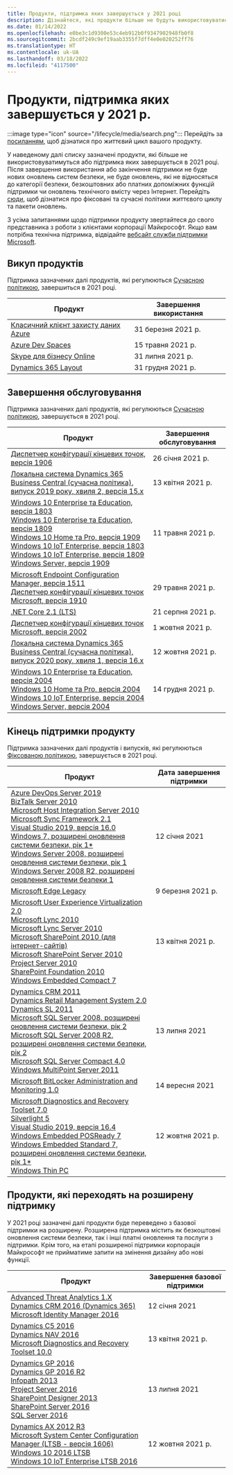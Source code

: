 ```yaml
---
title: Продукти, підтримка яких завершується у 2021 році
description: Дізнайтеся, які продукти більше не будуть використовуватися, які продукти досягнуть завершення строку підтримки або перейдуть від базової підтримки до розширеної підтримки в 2021 році.
ms.date: 01/14/2022
ms.openlocfilehash: e0be3c1d9300e53c4eb912b0f9347902948fb0f8
ms.sourcegitcommit: 2bcdf249c9ef19aab3355f7dff4e0e020252ff76
ms.translationtype: HT
ms.contentlocale: uk-UA
ms.lasthandoff: 03/18/2022
ms.locfileid: "4117500"
---
```

# <a name="products-ending-support-in-2021"></a>Продукти, підтримка яких завершується у 2021 р.

:::image type="icon" source="/lifecycle/media/search.png":::
Перейдіть за [посиланням](/lifecycle/products/), щоб дізнатися про життєвий цикл вашого продукту.

У наведеному далі списку зазначені продукти, які більше не використовуватимуться або підтримка яких завершується в 2021 році. Після завершення використання або закінчення підтримки не буде нових оновлень систем безпеки, не буде оновлень, які не відносяться до категорії безпеки, безкоштовних або платних допоміжних функцій підтримки чи оновлень технічного вмісту через Інтернет. Перейдіть [сюди](/lifecycle/overview/product-end-of-support-overview), щоб дізнатися про фіксовані та сучасні політики життєвого циклу та пакети оновлень.

З усіма запитаннями щодо підтримки продукту звертайтеся до свого представника з роботи з клієнтами корпорації Майкрософт. Якщо вам потрібна технічна підтримка, відвідайте [вебсайт служби підтримки Microsoft](https://support.microsoft.com/contactus/?ws=support).

## <a name="product-retirements"></a>Викуп продуктів

Підтримка зазначених далі продуктів, які регулюються [Сучасною політикою](/lifecycle/policies/modern), завершиться в 2021 році.

| Продукт | Завершення використання |
| --- | --- |
| [Класичний клієнт захисту даних Azure](/lifecycle/products/azure-information-protection-classic-client?branch=live)<br> | 31 березня 2021 р. |
| [Azure Dev Spaces](/lifecycle/products/azure-dev-spaces?branch=live)<br> | 15 травня 2021 р. |
| [Skype для бізнесу Online](/lifecycle/products/skype-for-business-online?branch=live)<br> | 31 липня 2021 р. |
| [Dynamics 365 Layout](/lifecycle/products/dynamics-365-layout?branch=live)<br> | 31 грудня 2021 р. |


## <a name="release-end-of-servicing"></a>Завершення обслуговування

Підтримка зазначених далі продуктів, які регулюються [Сучасною політикою](/lifecycle/policies/modern), завершується в 2021 році.

| Продукт | Завершення обслуговування |
| --- | --- |
| [Диспетчер конфігурації кінцевих точок, версія 1906](/lifecycle/products/microsoft-endpoint-configuration-manager?branch=live)<br> | 26 січня 2021 р. |
| [Локальна система Dynamics 365 Business Central (сучасна політика), випуск 2019 року, хвиля 2, версія 15.x](/lifecycle/products/dynamics-365-business-central-onpremises-modern-policy?branch=live)<br> | 13 квітня 2021 р. |
| [Windows 10 Enterprise та Education, версія 1803](/lifecycle/products/windows-10-enterprise-and-education?branch=live)<br>[Windows 10 Enterprise та Education, версія 1809](/lifecycle/products/windows-10-enterprise-and-education?branch=live)<br>[Windows 10 Home та Pro, версія 1909](/lifecycle/products/windows-10-home-and-pro?branch=live)<br>[Windows 10 IoT Enterprise, версія 1803](/lifecycle/products/windows-10-iot-enterprise?branch=live)<br>[Windows 10 IoT Enterprise, версія 1809](/lifecycle/products/windows-10-iot-enterprise?branch=live)<br>[Windows Server, версія 1909](/lifecycle/products/windows-server?branch=live)<br> | 11 травня 2021 р. |
| [Microsoft Endpoint Configuration Manager, версія 1511](/lifecycle/products/microsoft-endpoint-configuration-manager?branch=live)<br>[Диспетчер конфігурації кінцевих точок Microsoft, версія 1910](/lifecycle/products/microsoft-endpoint-configuration-manager?branch=live)<br> | 29 травня 2021 р. |
| [.NET Core 2.1 (LTS)](/lifecycle/products/microsoft-net-and-net-core?branch=live)<br> | 21 серпня 2021 р. |
| [Диспетчер конфігурації кінцевих точок Microsoft, версія 2002](/lifecycle/products/microsoft-endpoint-configuration-manager?branch=live)<br> | 1 жовтня 2021 р. |
| [Локальна система Dynamics 365 Business Central (сучасна політика), випуск 2020 року, хвиля 1, версія 16.x](/lifecycle/products/dynamics-365-business-central-onpremises-modern-policy?branch=live)<br> | 12 жовтня 2021 р. |
| [Windows 10 Enterprise та Education, версія 2004](/lifecycle/products/windows-10-enterprise-and-education?branch=live)<br>[Windows 10 Home та Pro, версія 2004](/lifecycle/products/windows-10-home-and-pro?branch=live)<br>[Windows 10 IoT Enterprise, версія 2004](/lifecycle/products/windows-10-iot-enterprise?branch=live)<br>[Windows Server, версія 2004](/lifecycle/products/windows-server?branch=live)<br> | 14 грудня 2021 р. |


## <a name="products-reaching-end-of-support"></a>Кінець підтримки продукту

Підтримка зазначених далі продуктів і випусків, які регулюються [Фіксованою політикою](/lifecycle/policies/fixed), завершується в 2021 році.

| Продукт | Дата завершення підтримки |
| --- | --- |
| [Azure DevOps Server 2019](/lifecycle/products/azure-devops-server-2019?branch=live)<br>[BizTalk Server 2010](/lifecycle/products/biztalk-server-2010?branch=live)<br>[Microsoft Host Integration Server 2010](/lifecycle/products/microsoft-host-integration-server-2010?branch=live)<br>[Microsoft Sync Framework 2.1](/lifecycle/products/microsoft-sync-framework-21?branch=live)<br>[Visual Studio 2019, версія 16.0](/lifecycle/products/visual-studio-2019?branch=live)<br>[Windows 7, розширені оновлення системи безпеки, рік 1*](/lifecycle/products/windows-7?branch=live)<br>[Windows Server 2008, розширені оновлення системи безпеки, рік 1](/lifecycle/products/windows-server-2008?branch=live)<br>[Windows Server 2008 R2, розширені оновлення системи безпеки 1](/lifecycle/products/windows-server-2008-r2?branch=live)<br> | 12 січня 2021 |
| [Microsoft Edge Legacy](/lifecycle/products/microsoft-edge-legacy?branch=live)<br> | 9 березня 2021 р. |
| [Microsoft User Experience Virtualization 2.0](/lifecycle/products/microsoft-enterprise-desktop-virtualization-20?branch=live)<br>[Microsoft Lync 2010](/lifecycle/products/microsoft-lync-2010?branch=live)<br>[Microsoft Lync Server 2010](/lifecycle/products/microsoft-lync-server-2010?branch=live)<br>[Microsoft SharePoint 2010 (для інтернет-сайтів)](/lifecycle/products/microsoft-sharepoint-2010?branch=live)<br>[Microsoft SharePoint Server 2010](/lifecycle/products/microsoft-sharepoint-server-2010?branch=live)<br>[Project Server 2010](/lifecycle/products/project-server-2010?branch=live)<br>[SharePoint Foundation 2010](/lifecycle/products/sharepoint-foundation-2010?branch=live)<br>[Windows Embedded Compact 7](/lifecycle/products/windows-embedded-compact-7?branch=live)<br> | 13 квітня 2021 р. |
| [Dynamics CRM 2011](/lifecycle/products/dynamics-crm-2011?branch=live)<br>[Dynamics Retail Management System 2.0](/lifecycle/products/dynamics-retail-management-system-20?branch=live)<br>[Dynamics SL 2011](/lifecycle/products/dynamics-sl-2011?branch=live)<br>[Microsoft SQL Server 2008, розширені оновлення системи безпеки, рік 2](/lifecycle/products/microsoft-sql-server-2008?branch=live)<br>[Microsoft SQL Server 2008 R2, розширені оновлення системи безпеки, рік 2](/lifecycle/products/microsoft-sql-server-2008-r2?branch=live)<br>[Microsoft SQL Server Compact 4.0](/lifecycle/products/microsoft-sql-server-compact-40?branch=live)<br>[Windows MultiPoint Server 2011](/lifecycle/products/windows-multipoint-server-2011?branch=live)<br> | 13 липня 2021 |
| [Microsoft BitLocker Administration and Monitoring 1.0](/lifecycle/products/microsoft-bitlocker-administration-and-monitoring-10?branch=live)<br> | 14 вересня 2021 |
| [Microsoft Diagnostics and Recovery Toolset 7.0](/lifecycle/products/microsoft-diagnostics-and-recovery-toolset-70?branch=live)<br>[Silverlight 5](/lifecycle/products/silverlight-5?branch=live)<br>[Visual Studio 2019, версія 16.4](/lifecycle/products/visual-studio-2019?branch=live)<br>[Windows Embedded POSReady 7](/lifecycle/products/windows-embedded-posready-7?branch=live)<br>[Windows Embedded Standard 7, розширені оновлення системи безпеки, рік 1*](/lifecycle/products/windows-embedded-standard-7?branch=live)<br>[Windows Thin PC](/lifecycle/products/windows-thin-pc?branch=live)<br> | 12 жовтня 2021 р. |


## <a name="products-moving-to-extended-support"></a>Продукти, які переходять на розширену підтримку

У 2021 році зазначені далі продукти буде переведено з базової підтримки на розширену. Розширена підтримка містить як безкоштовні оновлення системи безпеки, так і інші платні оновлення та послуги з підтримки. Крім того, на етапі розширеної підтримки корпорація Майкрософт не прийматиме запити на змінення дизайну або нові функції.

| Продукт | Завершення базової підтримки |
| --- | --- |
| [Advanced Threat Analytics 1.X](/lifecycle/products/advanced-threat-analytics-1x?branch=live)<br>[Dynamics CRM 2016 (Dynamics 365)](/lifecycle/products/dynamics-crm-2016-dynamics-365?branch=live)<br>[Microsoft Identity Manager 2016](/lifecycle/products/microsoft-identity-manager-2016?branch=live)<br> | 12 січня 2021 |
| [Dynamics C5 2016](/lifecycle/products/dynamics-c5-2016?branch=live)<br>[Dynamics NAV 2016](/lifecycle/products/dynamics-nav-2016?branch=live)<br>[Microsoft Diagnostics and Recovery Toolset 10.0](/lifecycle/products/microsoft-diagnostics-and-recovery-toolset-100?branch=live)<br> | 13 квітня 2021 р. |
| [Dynamics GP 2016](/lifecycle/products/dynamics-gp-2016?branch=live)<br>[Dynamics GP 2016 R2](/lifecycle/products/dynamics-gp-2016-r2?branch=live)<br>[Infopath 2013](/lifecycle/products/infopath-2013?branch=live)<br>[Project Server 2016](/lifecycle/products/project-server-2016?branch=live)<br>[SharePoint Designer 2013](/lifecycle/products/sharepoint-designer-2013?branch=live)<br>[SharePoint Server 2016](/lifecycle/products/sharepoint-server-2016?branch=live)<br>[SQL Server 2016](/lifecycle/products/sql-server-2016?branch=live)<br> | 13 липня 2021 |
| [Dynamics AX 2012 R3](/lifecycle/products/dynamics-ax-2012-r3?branch=live)<br>[Microsoft System Center Configuration Manager (LTSB - версія 1606)](/lifecycle/products/microsoft-system-center-configuration-manager-ltsb-version-1606?branch=live)<br>[Windows 10 2016 LTSB](/lifecycle/products/windows-10-2016-ltsb?branch=live)<br>[Windows 10 IoT Enterprise LTSB 2016](/lifecycle/products/windows-10-iot-enterprise-ltsb-2016?branch=live)<br> | 12 жовтня 2021 р. |
